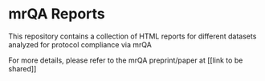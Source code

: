 # mrQA Reports 

This repository contains a collection of HTML reports for different datasets analyzed for protocol compliance via mrQA

For more details, please refer to the mrQA preprint/paper at [[link to be shared]]
